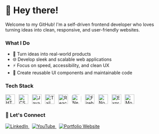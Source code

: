 # 👋 Hey there!

Welcome to my GitHub! I'm a self-driven frontend developer who loves turning ideas into clean, responsive, and user-friendly websites.


### What I Do

- 🧠 Turn ideas into real-world products
- 🌐 Develop sleek and scalable web applications
- ⚡ Focus on speed, accessibility, and clean UX
- 🧩 Create reusable UI components and maintainable code


### Tech Stack

<p align="left">
  <img src="https://cdn.jsdelivr.net/gh/devicons/devicon/icons/html5/html5-original.svg" alt="HTML5" width="30" height="30"/>
  &nbsp;
  <img src="https://cdn.jsdelivr.net/gh/devicons/devicon/icons/css3/css3-original.svg" alt="CSS3" width="30" height="30"/>
  &nbsp;
  <img src="https://cdn.jsdelivr.net/gh/devicons/devicon/icons/javascript/javascript-original.svg" alt="JavaScript" width="30" height="30"/>
  &nbsp;
 <img src="https://www.vectorlogo.zone/logos/tailwindcss/tailwindcss-icon.svg" alt="Tailwind CSS" width="30" height="30"/>
  &nbsp;
  <img src="https://cdn.jsdelivr.net/gh/devicons/devicon/icons/react/react-original.svg" alt="React" width="30" height="30"/>
  &nbsp;
  <img src="https://cdn.jsdelivr.net/gh/devicons/devicon/icons/nextjs/nextjs-original.svg" alt="Next.js" width="30" height="30" style="background:white;border-radius:8px"/>
  &nbsp;
  <img src="https://cdn.jsdelivr.net/gh/devicons/devicon/icons/firebase/firebase-plain.svg" alt="Firebase" width="30" height="30"/>
  &nbsp;
  <img src="https://cdn.jsdelivr.net/gh/devicons/devicon/icons/nodejs/nodejs-original.svg" alt="Node.js" width="30" height="30"/>
  &nbsp;
  <img src="https://cdn.jsdelivr.net/gh/devicons/devicon/icons/express/express-original.svg" alt="Express.js" width="30" height="30"/>
  &nbsp;
  <img src="https://cdn.jsdelivr.net/gh/devicons/devicon/icons/mongodb/mongodb-original.svg" alt="MongoDB" width="30" height="30"/>
</p>



### 🤝 Let's Connect

<p align="left">
  <a href="https://www.linkedin.com/in/ahsanul0185" target="_blank">
    <img src="https://img.shields.io/badge/LinkedIn-0A66C2?style=for-the-badge&logo=linkedin&logoColor=white" alt="LinkedIn"/>
  </a>
  &nbsp;
  <a href="https://www.youtube.com/@ahsanulhaque0185" target="_blank">
    <img src="https://img.shields.io/badge/YouTube-FF0000?style=for-the-badge&logo=youtube&logoColor=white" alt="YouTube"/>
  </a>
  &nbsp;
  <a href="https://www.ahsanul.dev" target="_blank">
    <img src="https://img.shields.io/badge/Portfolio-121212?style=for-the-badge&logo=About.me&logoColor=white" alt="Portfolio Website"/>
  </a>
</p>





